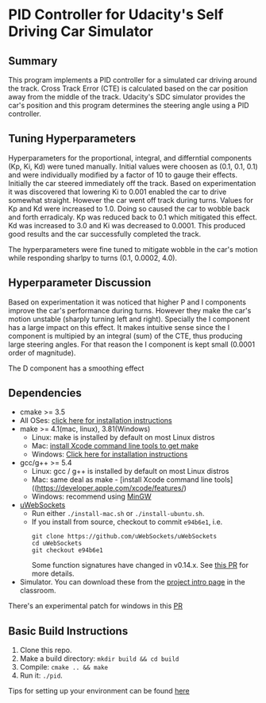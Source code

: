 # PID Controller for Udacity's Self Driving Car Simulator

## Summary
This program implements a PID controller for a simulated car driving around the track. Cross Track Error (CTE) is calculated based on the car position away from the middle of the track. Udacity's SDC simulator provides the car's position and this program determines the steering angle using a PID controller.

## Tuning Hyperparameters
Hyperparameters for the proportional, integral, and differntial components (Kp, Ki, Kd) were tuned manually. Initial values were choosen as (0.1, 0.1, 0.1) and were individually modified by a factor of 10 to gauge their effects. Initially the car steered immediately off the track. Based on experimentation it was discovered that lowering Ki to 0.001 enabled the car to drive somewhat straight. However the car went off track during turns. Values for Kp and Kd were increased to 1.0. Doing so caused the car to wobble back and forth erradicaly. Kp was reduced back to 0.1 which mitigated this effect. Kd was increased to 3.0 and Ki was decreased to 0.0001. This produced good results and the car successfully completed the track. 

The hyperparameters were fine tuned to mitigate wobble in the car's motion while responding sharlpy to turns (0.1, 0.0002, 4.0).

## Hyperparameter Discussion
Based on experimentation it was noticed that higher P and I components improve the car's performance during turns. However they make the car's motion unstable (sharply turning left and right). Specially the I component has a large impact on this effect. It makes intuitive sense since the I component is multipied by an integral (sum) of the CTE, thus producing large steering angles. For that reason the I component is kept small (0.0001 order of magnitude). 

The D component has a smoothing effect 

## Dependencies

* cmake >= 3.5
 * All OSes: [click here for installation instructions](https://cmake.org/install/)
* make >= 4.1(mac, linux), 3.81(Windows)
  * Linux: make is installed by default on most Linux distros
  * Mac: [install Xcode command line tools to get make](https://developer.apple.com/xcode/features/)
  * Windows: [Click here for installation instructions](http://gnuwin32.sourceforge.net/packages/make.htm)
* gcc/g++ >= 5.4
  * Linux: gcc / g++ is installed by default on most Linux distros
  * Mac: same deal as make - [install Xcode command line tools]((https://developer.apple.com/xcode/features/)
  * Windows: recommend using [MinGW](http://www.mingw.org/)
* [uWebSockets](https://github.com/uWebSockets/uWebSockets)
  * Run either `./install-mac.sh` or `./install-ubuntu.sh`.
  * If you install from source, checkout to commit `e94b6e1`, i.e.
    ```
    git clone https://github.com/uWebSockets/uWebSockets 
    cd uWebSockets
    git checkout e94b6e1
    ```
    Some function signatures have changed in v0.14.x. See [this PR](https://github.com/udacity/CarND-MPC-Project/pull/3) for more details.
* Simulator. You can download these from the [project intro page](https://github.com/udacity/self-driving-car-sim/releases) in the classroom.

There's an experimental patch for windows in this [PR](https://github.com/udacity/CarND-PID-Control-Project/pull/3)

## Basic Build Instructions

1. Clone this repo.
2. Make a build directory: `mkdir build && cd build`
3. Compile: `cmake .. && make`
4. Run it: `./pid`. 

Tips for setting up your environment can be found [here](https://classroom.udacity.com/nanodegrees/nd013/parts/40f38239-66b6-46ec-ae68-03afd8a601c8/modules/0949fca6-b379-42af-a919-ee50aa304e6a/lessons/f758c44c-5e40-4e01-93b5-1a82aa4e044f/concepts/23d376c7-0195-4276-bdf0-e02f1f3c665d)
